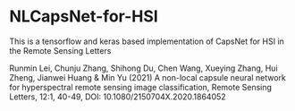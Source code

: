 # NLCapsNet-for-HSI
This is a tensorflow and keras based implementation of CapsNet for HSI in the Remote Sensing Letters

Runmin Lei, Chunju Zhang, Shihong Du, Chen Wang, Xueying Zhang, Hui Zheng, Jianwei Huang & Min Yu (2021) A non-local capsule neural network for hyperspectral remote sensing image classification, Remote Sensing Letters, 12:1, 40-49, DOI: 10.1080/2150704X.2020.1864052

